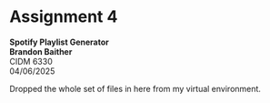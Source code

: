 # Assignment 4
**Spotify Playlist Generator**  
**Brandon Baither**  
CIDM 6330  
04/06/2025

Dropped the whole set of files in here from my virtual environment.
